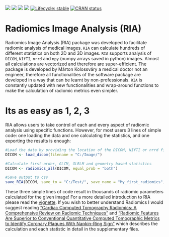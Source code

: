 <!-- README.md is generated from README.Rmd. Please edit that file -->
<!-- badges: start -->

[![](https://cranlogs.r-pkg.org/badges/last-day/RIA?color=4B8F8C)](https://CRAN.R-project.org/package=RIA)
[![](https://cranlogs.r-pkg.org/badges/last-week/RIA?color=E28413)](https://CRAN.R-project.org/package=RIA)
[![](https://cranlogs.r-pkg.org/badges/last-month/RIA?color=CC76A1)](https://CRAN.R-project.org/package=RIA)
[![](https://cranlogs.r-pkg.org/badges/grand-total/RIA?color=ABE188)](https://CRAN.R-project.org/package=RIA)
[![Lifecycle:
stable](https://img.shields.io/badge/lifecycle-stable-brightgreen.svg)](https://lifecycle.r-lib.org/articles/stages.html#stable)
[![CRAN
status](https://www.r-pkg.org/badges/version/RIA)](https://CRAN.R-project.org/package=RIA)
<!-- badges: end -->

# Radiomics Image Analysis (RIA)

Radiomics Image Analysis (RIA) package was developed to facilitate
radiomic analysis of medical images. `RIA` can calculate hundreds of
different statistics on both 2D and 3D images. `RIA` supports analysis
of `DICOM`, `NIfTI`, `nrrd` and `npy` (numpy arrays saved in python)
images. Almost all calculations are vectorized and therefore are
super-efficient. The package is developed by Márton Kolossváry a medical
doctor not an engineer, therefore all functionalities of the software
package are developed in a way that can be learnt by non-professionals.
`RIA` is constantly updated with new functionalities and wrap-around
functions to make the calculation of radiomic metrics even simpler.

# Its as easy as 1, 2, 3

RIA allows users to take control of each and every aspect of radiomic
analysis using specific functions. However, for most users 3 lines of
simple code: one loading the data and one calculating the statistics,
and one exporting the results is enough:

``` r
#Load the data by providing the location of the DICOM, NIfTI or nrrd file(s)
DICOM <- load_dicom(filename = "C:/Image/")

#Calculate first-order, GLCM, GLRLM and geometry based statistics
DICOM <- radiomics_all(DICOM, equal_prob = "both")

#Save output to csv
save_RIA(DICOM, save_to = "C:/Test/", save_name = "My_first_radiomics", group_name = "Case")
```

These three simple lines of code result in thousands of radiomic
parameters calculated for the given image! For a more detailed
introduction to RIA please read the
[vignette](https://CRAN.R-project.org/package=RIA/vignettes/RIA.html).
If you wish to better understand Radiomics I would suggest reading
[“Cardiac Computed Tomography Radiomics: A Comprehensive Review on
Radiomic Techniques”](https://pubmed.ncbi.nlm.nih.gov/28346329/) and
[“Radiomic Features Are Superior to Conventional Quantitative Computed
Tomographic Metrics to Identify Coronary Plaques With Napkin-Ring
Sign”](https://pubmed.ncbi.nlm.nih.gov/29233836/) which describes the
calculation and each statistic in detail in the supplementary files.
